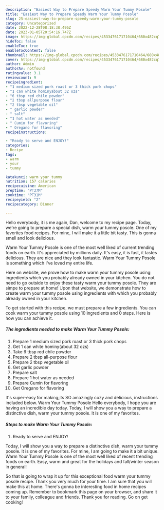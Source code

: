 ```yaml
---
description: "Easiest Way to Prepare Speedy Warm Your Tummy Posole"
title: "Easiest Way to Prepare Speedy Warm Your Tummy Posole"
slug: 25-easiest-way-to-prepare-speedy-warm-your-tummy-posole
category: Uncategorized
date: 2022-12-28T08:18:38.495Z
date: 2023-01-05T20:54:16.747Z
image: https://img-global.cpcdn.com/recipes/4533476171710464/680x482cq70/warm-your-tummy-posole-recipe-main-photo.jpg
hideToc: false
enableToc: true
enableTocContent: false
thumbnail: https://img-global.cpcdn.com/recipes/4533476171710464/680x482cq70/warm-your-tummy-posole-recipe-main-photo.jpg
cover: https://img-global.cpcdn.com/recipes/4533476171710464/680x482cq70/warm-your-tummy-posole-recipe-main-photo.jpg
author: Admin
authorAv: notfound
ratingvalue: 3.1
reviewcount: 9
recipeingredient:
- "1 medium sized pork roast or 3 thick pork chops"
- "1 can white hominyabout 32 ozs"
- "6 tbsp red chile powder"
- "2 tbsp allpurpose flour"
- "2 tbsp vegetable oil"
- " garlic powder"
- " salt"
- "1 hot water as needed"
- " Cumin for flavoring"
- " Oregano for flavoring"
recipeinstructions:

- "Ready to serve and ENJOY!"
categories:
- Recipe
tags:
- warm
- your
- tummy

katakunci: warm your tummy 
nutrition: 157 calories
recipecuisine: American
preptime: "PT37M"
cooktime: "PT31M"
recipeyield: "2"
recipecategory: Dinner

---
```



Hello everybody, it is me again, Dan, welcome to my recipe page. Today, we're going to prepare a special dish, warm your tummy posole. One of my favorites food recipes. For mine, I will make it a little bit tasty. This is gonna smell and look delicious.

Warm Your Tummy Posole is one of the most well liked of current trending foods on earth. It's appreciated by millions daily. It's easy, it is fast, it tastes delicious. They are nice and they look fantastic. Warm Your Tummy Posole is something which I've loved my entire life.

Here on website, we prove how to make warm your tummy posole using ingredients which you probably already owned in your kitchen. You do not need to go outside to enjoy these tasty warm your tummy posole. They are simpe to prepare at home! Upon that website, we demonstrate how to create warm your tummy posole using ingredients with which you probably already owned in your kitchen.


To get started with this recipe, we must prepare a few ingredients. You can cook warm your tummy posole using 10 ingredients and 0 steps. Here is how you can achieve it.

<!--inarticleads1-->

##### The ingredients needed to make Warm Your Tummy Posole:

1. Prepare 1 medium sized pork roast or 3 thick pork chops
1. Get 1 can white hominy(about 32 ozs)
1. Take 6 tbsp red chile powder
1. Prepare 2 tbsp all-purpose flour
1. Prepare 2 tbsp vegetable oil
1. Get  garlic powder
1. Prepare  salt
1. Prepare 1 hot water as needed
1. Prepare  Cumin for flavoring
1. Get  Oregano for flavoring


It&#39;s super-easy for making,its SO amazingly cozy and delicious, instructions included below. Warm Your Tummy Posole Hello everybody, I hope you are having an incredible day today. Today, I will show you a way to prepare a distinctive dish, warm your tummy posole. It is one of my favorites. 

<!--inarticleads2-->

##### Steps to make Warm Your Tummy Posole:


1. Ready to serve and ENJOY!

Today, I will show you a way to prepare a distinctive dish, warm your tummy posole. It is one of my favorites. For mine, I am going to make it a bit unique. Warm Your Tummy Posole is one of the most well liked of recent trending foods on earth. Easy, warm and great for the holidays and fall/winter season in general! 

So that is going to wrap it up for this exceptional food warm your tummy posole recipe. Thank you very much for your time. I am sure that you will make this at home. There's gonna be interesting food in home recipes coming up. Remember to bookmark this page on your browser, and share it to your family, colleague and friends. Thank you for reading. Go on get cooking!
